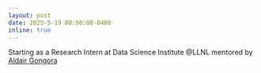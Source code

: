 ```yaml
---
layout: post
date: 2025-5-19 00:00:00-0400
inline: true
---
```

Starting as a Research Intern at Data Science Institute @LLNL mentored by [Aldair Gongora](https://people.llnl.gov/gongora1)
